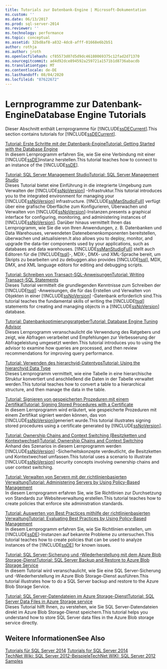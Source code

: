 ```yaml
---
title: Tutorials zur Datenbank-Engine | Microsoft-Dokumentation
ms.custom: ''
ms.date: 06/13/2017
ms.prod: sql-server-2014
ms.reviewer: ''
ms.technology: performance
ms.topic: conceptual
ms.assetid: 32bd8af8-a832-4dc8-afff-01668e6b2b51
author: rothja
ms.author: jroth
ms.openlocfilehash: cf85573d07d5d9dc46180069375c12fad2d71370
ms.sourcegitcommit: ad4d92dce894592a259721a1571b1d8736abacdb
ms.translationtype: MT
ms.contentlocale: de-DE
ms.lasthandoff: 08/04/2020
ms.locfileid: "87622672"
---
```

# <a name="database-engine-tutorials"></a><span data-ttu-id="31401-102">Lernprogramme zur Datenbank-Engine</span><span class="sxs-lookup"><span data-stu-id="31401-102">Database Engine Tutorials</span></span>
  <span data-ttu-id="31401-103">Dieser Abschnitt enthält Lernprogramme für [!INCLUDE[ssDECurrent](../includes/ssdecurrent-md.md)].</span><span class="sxs-lookup"><span data-stu-id="31401-103">This section contains tutorials for [!INCLUDE[ssDECurrent](../includes/ssdecurrent-md.md)].</span></span>  
  
 [<span data-ttu-id="31401-104">Tutorial: Erste Schritte mit der Datenbank-Engine</span><span class="sxs-lookup"><span data-stu-id="31401-104">Tutorial: Getting Started with the Database Engine</span></span>](tutorial-getting-started-with-the-database-engine.md)  
 <span data-ttu-id="31401-105">In diesem Lernprogramm erfahren Sie, wie Sie eine Verbindung mit einer [!INCLUDE[ssDE](../includes/ssde-md.md)]instanz herstellen.</span><span class="sxs-lookup"><span data-stu-id="31401-105">This tutorial teaches how to connect to an instance of the [!INCLUDE[ssDE](../includes/ssde-md.md)].</span></span>  
  
 [<span data-ttu-id="31401-106">Tutorial: SQL Server Management Studio</span><span class="sxs-lookup"><span data-stu-id="31401-106">Tutorial: SQL Server Management Studio</span></span>](../ssms/tutorials/tutorial-sql-server-management-studio.md)  
 <span data-ttu-id="31401-107">Dieses Tutorial bietet eine Einführung in die integrierte Umgebung zum Verwalten der [!INCLUDE[ssNoVersion](../includes/ssnoversion-md.md)] -Infrastruktur.</span><span class="sxs-lookup"><span data-stu-id="31401-107">This tutorial introduces you to the integrated environment for managing your [!INCLUDE[ssNoVersion](../includes/ssnoversion-md.md)] infrastructure.</span></span> [!INCLUDE[ssManStudioFull](../includes/ssmanstudiofull-md.md)] <span data-ttu-id="31401-108">verfügt über eine grafische Oberfläche zum Konfigurieren, Überwachen und Verwalten von [!INCLUDE[ssNoVersion](../includes/ssnoversion-md.md)]-Instanzen.</span><span class="sxs-lookup"><span data-stu-id="31401-108">presents a graphical interface for configuring, monitoring, and administering instances of [!INCLUDE[ssNoVersion](../includes/ssnoversion-md.md)].</span></span> <span data-ttu-id="31401-109">Darüber hinaus vermittelt Ihnen das Lernprogramm, wie Sie die von Ihren Anwendungen, z. B. Datenbanken und Data Warehouses, verwendeten Datenebenenkomponenten bereitstellen, überwachen und aktualisieren.</span><span class="sxs-lookup"><span data-stu-id="31401-109">It also allows you to deploy, monitor, and upgrade the data-tier components used by your applications, such as databases and data warehouses.</span></span> [!INCLUDE[ssManStudioFull](../includes/ssmanstudiofull-md.md)] <span data-ttu-id="31401-110">stellt auch Editoren für die [!INCLUDE[tsql](../includes/tsql-md.md)]-, MDX-, DMX- und XML-Sprache bereit, um Skripts zu bearbeiten und zu debuggen.</span><span class="sxs-lookup"><span data-stu-id="31401-110">also provides [!INCLUDE[tsql](../includes/tsql-md.md)], MDX, DMX, and XML language editors for editing and debugging scripts.</span></span>  
  
 [<span data-ttu-id="31401-111">Tutorial: Schreiben von Transact-SQL-Anweisungen</span><span class="sxs-lookup"><span data-stu-id="31401-111">Tutorial: Writing Transact-SQL Statements</span></span>](../t-sql/tutorial-writing-transact-sql-statements.md)  
 <span data-ttu-id="31401-112">Dieses Tutorial vermittelt die grundlegenden Kenntnisse zum Schreiben der [!INCLUDE[tsql](../includes/tsql-md.md)] -Anweisungen, die für das Erstellen und Verwalten von Objekten in einer [!INCLUDE[ssNoVersion](../includes/ssnoversion-md.md)] -Datenbank erforderlich sind.</span><span class="sxs-lookup"><span data-stu-id="31401-112">This tutorial teaches the fundamental skills of writing the [!INCLUDE[tsql](../includes/tsql-md.md)] statements for creating and managing objects in a [!INCLUDE[ssNoVersion](../includes/ssnoversion-md.md)] database.</span></span>  
  
 [<span data-ttu-id="31401-113">Tutorial: Datenbankoptimierungsratgeber</span><span class="sxs-lookup"><span data-stu-id="31401-113">Tutorial: Database Engine Tuning Advisor</span></span>](../tools/dta/tutorial-database-engine-tuning-advisor.md)  
 <span data-ttu-id="31401-114">Dieses Lernprogramm veranschaulicht die Verwendung des Ratgebers und zeigt, wie Abfragen verarbeitet und Empfehlungen zur Verbesserung der Abfrageleistung umgesetzt werden.</span><span class="sxs-lookup"><span data-stu-id="31401-114">This tutorial introduces you to using the advisor to examine how queries are processed, and then review recommendations for improving query performance.</span></span>  
  
 [<span data-ttu-id="31401-115">Tutorial: Verwenden des hierarchyid-Datentyps</span><span class="sxs-lookup"><span data-stu-id="31401-115">Tutorial: Using the hierarchyid Data Type</span></span>](tables/tutorial-using-the-hierarchyid-data-type.md)  
 <span data-ttu-id="31401-116">Dieses Lernprogramm vermittelt, wie eine Tabelle in eine hierarchische Struktur konvertiert und anschließend die Daten in der Tabelle verwaltet werden.</span><span class="sxs-lookup"><span data-stu-id="31401-116">This tutorial teaches how to convert a table to a hierarchical structure, and then manage the data in the table.</span></span>  
  
 [<span data-ttu-id="31401-117">Tutorial: Signieren von gespeicherten Prozeduren mit einem Zertifikat</span><span class="sxs-lookup"><span data-stu-id="31401-117">Tutorial: Signing Stored Procedures with a Certificate</span></span>](tutorial-signing-stored-procedures-with-a-certificate.md)  
 <span data-ttu-id="31401-118">In diesem Lernprogramm wird erläutert, wie gespeicherte Prozeduren mit einem Zertifikat signiert werden können, das von [!INCLUDE[ssNoVersion](../includes/ssnoversion-md.md)]generiert wurde.</span><span class="sxs-lookup"><span data-stu-id="31401-118">This tutorial illustrates signing stored procedures using a certificate generated by [!INCLUDE[ssNoVersion](../includes/ssnoversion-md.md)].</span></span>  
  
 [<span data-ttu-id="31401-119">Tutorial: Ownership Chains and Context Switching (Besitzketten und Kontextwechsel)</span><span class="sxs-lookup"><span data-stu-id="31401-119">Tutorial: Ownership Chains and Context Switching</span></span>](tutorial-ownership-chains-and-context-switching.md)  
 <span data-ttu-id="31401-120">Anhand des Szenarios in diesem Lernprogramm werden [!INCLUDE[ssNoVersion](../includes/ssnoversion-md.md)] -Sicherheitskonzepte verdeutlicht, die Besitzketten und Kontextwechsel umfassen.</span><span class="sxs-lookup"><span data-stu-id="31401-120">This tutorial uses a scenario to illustrate [!INCLUDE[ssNoVersion](../includes/ssnoversion-md.md)] security concepts involving ownership chains and user context switching.</span></span>  
  
 [<span data-ttu-id="31401-121">Tutorial: Verwalten von Servern mit der richtlinienbasierten Verwaltung</span><span class="sxs-lookup"><span data-stu-id="31401-121">Tutorial: Administering Servers by Using Policy-Based Management</span></span>](policy-based-management/tutorial-administering-servers-by-using-policy-based-management.md)  
 <span data-ttu-id="31401-122">In diesem Lernprogramm erfahren Sie, wie Sie Richtlinien zur Durchsetzung von Standards zur Websiteverwaltung erstellen.</span><span class="sxs-lookup"><span data-stu-id="31401-122">This tutorial teaches how to create policies that enforce site administration standards.</span></span>  
  
 [<span data-ttu-id="31401-123">Tutorial: Auswerten von Best Practices mithilfe der richtlinienbasierten Verwaltung</span><span class="sxs-lookup"><span data-stu-id="31401-123">Tutorial: Evaluating Best Practices by Using Policy-Based Management</span></span>](../tutorials/tutorial-evaluating-best-practices-by-using-policy-based-management.md)  
 <span data-ttu-id="31401-124">In diesem Lernprogramm erfahren Sie, wie Sie Richtlinien erstellen, um [!INCLUDE[ssDE](../includes/ssde-md.md)]-Instanzen auf bekannte Probleme zu untersuchen.</span><span class="sxs-lookup"><span data-stu-id="31401-124">This tutorial teaches how to create policies that can be used to analyze instances of the [!INCLUDE[ssDE](../includes/ssde-md.md)] for known issues.</span></span>  
  
 [<span data-ttu-id="31401-125">Tutorial: SQL Server-Sicherung und -Wiederherstellung mit dem Azure Blob Storage-Dienst</span><span class="sxs-lookup"><span data-stu-id="31401-125">Tutorial: SQL Server Backup and Restore to Azure Blob Storage Service</span></span>](tutorial-sql-server-backup-and-restore-to-azure-blob-storage-service.md)  
 <span data-ttu-id="31401-126">In diesem Tutorial wird veranschaulicht, wie Sie eine SQL Server-Sicherung und -Wiederherstellung im Azure Blob Storage-Dienst ausführen.</span><span class="sxs-lookup"><span data-stu-id="31401-126">This tutorial illustrates how to do a SQL Server backup and restore to the Azure Blob Storage Service.</span></span>  
  
 [<span data-ttu-id="31401-127">Tutorial: SQL Server-Datendateien im Azure Storage-Dienst</span><span class="sxs-lookup"><span data-stu-id="31401-127">Tutorial: SQL Server Data Files in Azure Storage service</span></span>](tutorial-use-azure-blob-storage-service-with-sql-server-2016.md)  
 <span data-ttu-id="31401-128">Dieses Tutorial hilft Ihnen, zu verstehen, wie Sie SQL Server-Datendateien direkt im Azure Blob Storage-Dienst speichern.</span><span class="sxs-lookup"><span data-stu-id="31401-128">This tutorial helps you understand how to store SQL Server data files in the Azure Blob storage service directly.</span></span>  
  
## <a name="see-also"></a><span data-ttu-id="31401-129">Weitere Informationen</span><span class="sxs-lookup"><span data-stu-id="31401-129">See Also</span></span>  
 <span data-ttu-id="31401-130">[Tutorials für SQL Server 2014](../tutorials/tutorials-for-sql-server-2014.md) </span><span class="sxs-lookup"><span data-stu-id="31401-130">[Tutorials for SQL Server 2014](../tutorials/tutorials-for-sql-server-2014.md) </span></span>  
 [<span data-ttu-id="31401-131">TechNet Wiki: SQL Server 2012-Beispiele</span><span class="sxs-lookup"><span data-stu-id="31401-131">TechNet WIKI: SQL Server 2012 Samples</span></span>](https://go.microsoft.com/fwlink/?linkID=220734)  
  
  
